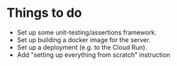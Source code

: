 # Things to do

* Set up some unit-testing/assertions framework.
* Set up building a docker image for the server.
* Set up a deployment (e.g. to the Cloud Run).
* Add "setting up everything from scratch" instruction